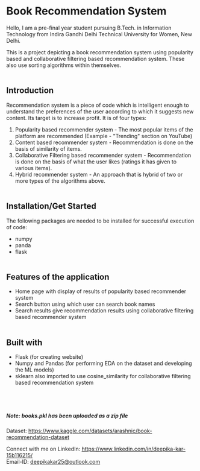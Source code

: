 # Book Recommendation System

Hello, I am a pre-final year student pursuing B.Tech. in Information Technology from Indira Gandhi Delhi Technical University for Women, New Delhi.

This is a project depicting a book recommendation system using popularity based and collaborative filtering based recommendation system. These also use sorting algorithms within themselves.  <br/><br/>

## Introduction<br/>
Recommendation system is a piece of code which is intelligent enough to understand the preferences of the user according to which it suggests new content. Its target is to increase profit.
It is of four types:
1.  Popularity based recommender system - The most popular items of the platform are recommended (Example - "Trending" section on YouTube)
2.  Content based recommender system - Recommendation is done on the basis of similarity of items.
3.  Collaborative Filtering based recommender system - Recommendation is done on the basis of what the user likes (ratings it has given to various items).
4.  Hybrid recommender system - An approach that is hybrid of two or more types of the algorithms above.  <br/><br/>

## Installation/Get Started <br/>
The following packages are needed to be installed for successful execution of code:
* numpy
* panda
* flask <br/><br/>


## Features of the application <br/>
* Home page with display of results of popularity based recommender system
* Search button using which user can search book names
* Search results give recommendation results using collaborative filtering based recommender system <br/><br/>


## Built with
* Flask (for creating website)
* Numpy and Pandas (for performing EDA on the dataset and developing the ML models)
* sklearn also imported to use cosine_similarity for collaborative filtering based recommendation system <br/><br/><br/><br/>


<h5> Note: books.pkl has been uploaded as a zip file </h5>


Dataset: https://www.kaggle.com/datasets/arashnic/book-recommendation-dataset



Connect with me on LinkedIn: https://www.linkedin.com/in/deepika-kar-15b116215/ <br/>
Email-ID: deepikakar25@outlook.com

